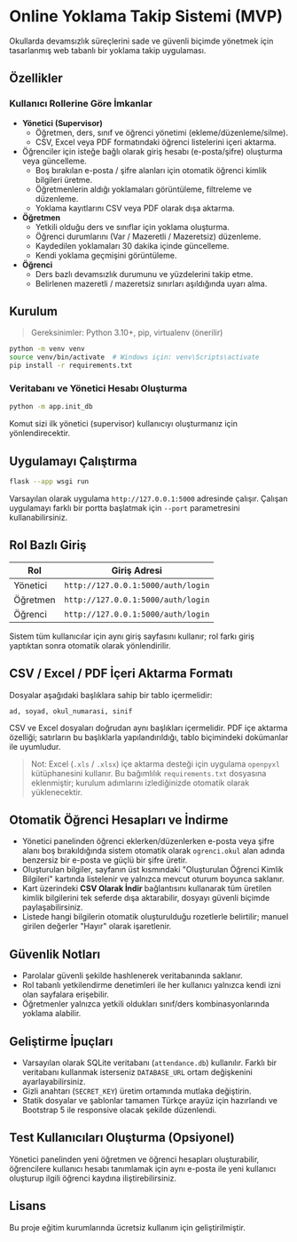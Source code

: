 # Online Yoklama Takip Sistemi (MVP)

Okullarda devamsızlık süreçlerini sade ve güvenli biçimde yönetmek için tasarlanmış web tabanlı bir yoklama takip uygulaması.

## Özellikler

### Kullanıcı Rollerine Göre İmkanlar

- **Yönetici (Supervisor)**
  - Öğretmen, ders, sınıf ve öğrenci yönetimi (ekleme/düzenleme/silme).
  - CSV, Excel veya PDF formatındaki öğrenci listelerini içeri aktarma.
- Öğrenciler için isteğe bağlı olarak giriş hesabı (e-posta/şifre) oluşturma veya güncelleme.
  - Boş bırakılan e-posta / şifre alanları için otomatik öğrenci kimlik bilgileri üretme.
  - Öğretmenlerin aldığı yoklamaları görüntüleme, filtreleme ve düzenleme.
  - Yoklama kayıtlarını CSV veya PDF olarak dışa aktarma.
- **Öğretmen**
  - Yetkili olduğu ders ve sınıflar için yoklama oluşturma.
  - Öğrenci durumlarını (Var / Mazeretli / Mazeretsiz) düzenleme.
  - Kaydedilen yoklamaları 30 dakika içinde güncelleme.
  - Kendi yoklama geçmişini görüntüleme.
- **Öğrenci**
  - Ders bazlı devamsızlık durumunu ve yüzdelerini takip etme.
  - Belirlenen mazeretli / mazeretsiz sınırları aşıldığında uyarı alma.

## Kurulum

> Gereksinimler: Python 3.10+, pip, virtualenv (önerilir)

```bash
python -m venv venv
source venv/bin/activate  # Windows için: venv\Scripts\activate
pip install -r requirements.txt
```

### Veritabanı ve Yönetici Hesabı Oluşturma

```bash
python -m app.init_db
```

Komut sizi ilk yönetici (supervisor) kullanıcıyı oluşturmanız için yönlendirecektir.

## Uygulamayı Çalıştırma

```bash
flask --app wsgi run
```

Varsayılan olarak uygulama `http://127.0.0.1:5000` adresinde çalışır. Çalışan uygulamayı farklı bir portta başlatmak için `--port` parametresini kullanabilirsiniz.

## Rol Bazlı Giriş

| Rol | Giriş Adresi |
| --- | --- |
| Yönetici | `http://127.0.0.1:5000/auth/login` |
| Öğretmen | `http://127.0.0.1:5000/auth/login` |
| Öğrenci | `http://127.0.0.1:5000/auth/login` |

Sistem tüm kullanıcılar için aynı giriş sayfasını kullanır; rol farkı giriş yaptıktan sonra otomatik olarak yönlendirilir.

## CSV / Excel / PDF İçeri Aktarma Formatı

Dosyalar aşağıdaki başlıklara sahip bir tablo içermelidir:

```
ad, soyad, okul_numarasi, sinif
```

CSV ve Excel dosyaları doğrudan aynı başlıkları içermelidir. PDF içe aktarma özelliği; satırların bu başlıklarla yapılandırıldığı, tablo biçimindeki dokümanlar ile uyumludur.

> Not: Excel (`.xls` / `.xlsx`) içe aktarma desteği için uygulama `openpyxl` kütüphanesini kullanır. Bu bağımlılık `requirements.txt` dosyasına eklenmiştir; kurulum adımlarını izlediğinizde otomatik olarak yüklenecektir.

## Otomatik Öğrenci Hesapları ve İndirme

- Yönetici panelinden öğrenci eklerken/düzenlerken e-posta veya şifre alanı boş bırakıldığında sistem otomatik olarak `ogrenci.okul` alan adında benzersiz bir e-posta ve güçlü bir şifre üretir.
- Oluşturulan bilgiler, sayfanın üst kısmındaki "Oluşturulan Öğrenci Kimlik Bilgileri" kartında listelenir ve yalnızca mevcut oturum boyunca saklanır.
- Kart üzerindeki **CSV Olarak İndir** bağlantısını kullanarak tüm üretilen kimlik bilgilerini tek seferde dışa aktarabilir, dosyayı güvenli biçimde paylaşabilirsiniz.
- Listede hangi bilgilerin otomatik oluşturulduğu rozetlerle belirtilir; manuel girilen değerler "Hayır" olarak işaretlenir.

## Güvenlik Notları

- Parolalar güvenli şekilde hashlenerek veritabanında saklanır.
- Rol tabanlı yetkilendirme denetimleri ile her kullanıcı yalnızca kendi izni olan sayfalara erişebilir.
- Öğretmenler yalnızca yetkili oldukları sınıf/ders kombinasyonlarında yoklama alabilir.

## Geliştirme İpuçları

- Varsayılan olarak SQLite veritabanı (`attendance.db`) kullanılır. Farklı bir veritabanı kullanmak isterseniz `DATABASE_URL` ortam değişkenini ayarlayabilirsiniz.
- Gizli anahtarı (`SECRET_KEY`) üretim ortamında mutlaka değiştirin.
- Statik dosyalar ve şablonlar tamamen Türkçe arayüz için hazırlandı ve Bootstrap 5 ile responsive olacak şekilde düzenlendi.

## Test Kullanıcıları Oluşturma (Opsiyonel)

Yönetici panelinden yeni öğretmen ve öğrenci hesapları oluşturabilir, öğrencilere kullanıcı hesabı tanımlamak için aynı e-posta ile yeni kullanıcı oluşturup ilgili öğrenci kaydına iliştirebilirsiniz.

## Lisans

Bu proje eğitim kurumlarında ücretsiz kullanım için geliştirilmiştir.

